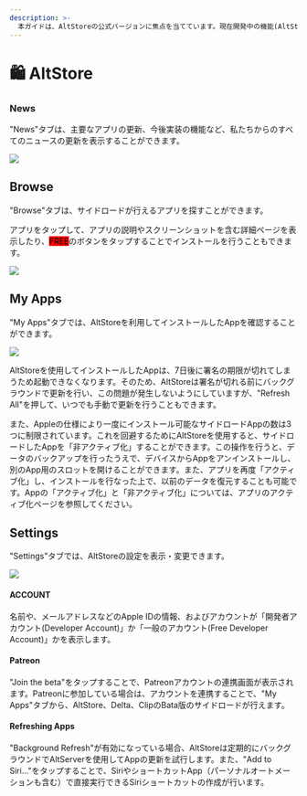 ```yaml
---
description: >-
  本ガイドは、AltStoreの公式バージョンに焦点を当てています。現在開発中の機能(AltStoreにサードパーティーのソースを追加する機能)は、Patronsのベータ版でのみ利用可能であり、これらの機能についてはここから読むことができます。
---
```


# 🛍 AltStore

### News

"News"タブは、主要なアプリの更新、今後実装の機能など、私たちからのすべてのニュースの更新を表示することができます。

![](<../.gitbook/assets/image (1).png>)

## Browse

"Browse"タブは、サイドロードが行えるアプリを探すことができます。

アプリをタップして、アプリの説明やスクリーンショットを含む詳細ページを表示したり、<mark style="background-color:red;">FREE</mark>のボタンをタップすることでインストールを行うこともできます。

![](<../.gitbook/assets/image (1) (1) (1).png>)

## My Apps

"My Apps"タブでは、AltStoreを利用してインストールしたAppを確認することができます。

![](<../.gitbook/assets/image (1) (1).png>)

AltStoreを使用してインストールしたAppは、7日後に署名の期限が切れてしまうため起動できなくなります。そのため、AltStoreは署名が切れる前にバックグラウンドで更新を行い、この問題が発生しないようにしていますが、"Refresh All"を押して、いつでも手動で更新を行うこともできます。

また、Appleの仕様により一度にインストール可能なサイドロードAppの数は3つに制限されています。これを回避するためにAltStoreを使用すると、サイドロードしたAppを「非アクティブ化」することができます。この操作を行うと、データのバックアップを行ったうえで、デバイスからAppをアンインストールし、別のApp用のスロットを開けることができます。また、アプリを再度「アクティブ化」し、インストールを行なった上で、以前のデータを復元することも可能です。Appの「アクティブ化」と「非アクティブ化」については、アプリのアクティブ化ページを参照してください。

## Settings

"Settings"タブでは、AltStoreの設定を表示・変更できます。

![](../.gitbook/assets/image.png)

#### ACCOUNT

名前や、メールアドレスなどのApple IDの情報、およびアカウントが「開発者アカウント(Developer Account)」か「一般のアカウント(Free Developer Account)」かを表示します。

#### Patreon

"Join the beta"をタップすることで、Patreonアカウントの連携画面が表示されます。Patreonに参加している場合は、アカウントを連携することで、"My Apps"タブから、AltStore、Delta、ClipのBata版のサイドロードが行えます。

#### Refreshing Apps

"Background Refresh"が有効になっている場合、AltStoreは定期的にバックグラウンドでAltServerを使用してAppの更新を試行します。また、"Add to Siri..."をタップすることで、SiriやショートカットApp（パーソナルオートメーションも含む）で直接実行できるSiriショートカットの作成が行います。
